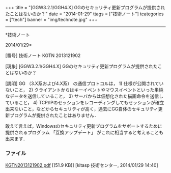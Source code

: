 ﻿+++
title = "[GGW3.2.1/GGH4.X] GGのセキュリティ更新プログラムが提供されたことはないのか？"
date = "2014-01-29"
ttags = ["技術ノート"]
tcategories = ["tech"]
banner = "img/technote.jpg"
+++

-----------------------------------------------------------------------------------------------------------------------------

*技術ノート

2014/01/29*


[番号]
技術ノート KGTN 2013121902

[現象]
[GGW3.2.1/GGH4.X]
GGのセキュリティ更新プログラムが提供されたことはないのか？

[説明]
GG （3.X系および4.X系） の通信プロトコルは， 1)
仕様が公開されていないこと， 2)
クライアントからはキーイベントやマウスイベントといった単純なデータを送信していること，
3) サーバからは仮想化された描画命令を送信していること， 4)
TCP/IPのセッションをレコーディングしてもセッションが確立出来ないこと，などからセキュリティが高く，過去にGG自体のセキュリティ更新プログラムが提供されたことはありません．

敢えて言えば，Windowsのセキュリティ更新プログラムをサポートするために提供されるプログラム
「互換アップデート」 がこれに相当すると考えることも出来ます．


### ファイル

 
 


[KGTN2013121902.pdf](http://techreport.kitasp.net/attachments/download/1462/KGTN2013121902.pdf)
 [(51.9 KB)] [kitasp 技術センター, 2014/01/29
14:40]


 


 

